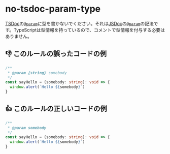 # no-tsdoc-param-type

[TSDoc](https://tsdoc.org/)の[`@param`](https://tsdoc.org/pages/tags/param/)に型を書かないでください。それは[JSDoc](https://jsdoc.app/)の[`@param`](https://jsdoc.app/tags-param)の記法です。TypeScriptは型情報を持っているので、コメントで型情報を付与する必要はありません。

## :thumbsdown: このルールの誤ったコードの例

```ts
/**
 * @param {string} somebody
 */
const sayHello = (somebody: string): void => {
  window.alert(`Hello ${somebody}`)
}
```

## :thumbsup: このルールの正しいコードの例

```ts
/**
 * @param somebody
 */
const sayHello = (somebody: string): void => {
  window.alert(`Hello ${somebody}`)
}
```
